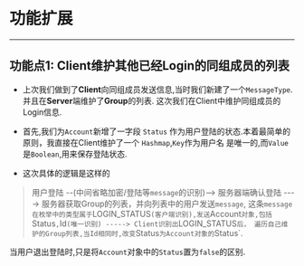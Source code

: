 # 功能扩展

-----------

## 功能点1: **Client**维护其他已经Login的同组成员的列表

- 上次我们做到了**Client**向同组成员发送信息,当时我们新建了一个`MessageType`.并且在**Server**端维护了**Group**的列表.
  这次我们在Client中维护同组成员的Login信息.

- 首先,我们为`Account`新增了一字段 `Status` 作为用户登陆的状态.本着最简单的原则，我直接在Client维护了一个 `Hashmap`,`Key`作为用户名
是唯一的,而`Value`是`Boolean`,用来保存登陆状态.

- 这次具体的逻辑是这样的

> 用户登陆 --(中间省略加密/登陆等`message`的识别)-->  服务器端确认登陆 ---->  服务器获取Group的列表，并向列表中的用户发送`message`,
这条`message在枚举中的类型属于`LOGIN_STATUS`(客户端识别),发送`Account`对象,包括`Status`,`Id`(唯一识别) -----> Client识别出`LOGIN_STATUS`后，
遍历自己维护的Group列表,当Id相同时,改变`Status`为Account对象的`Status`.

当用户退出登陆时,只是将`Account`对象中的`Status`置为`false`的区别.

